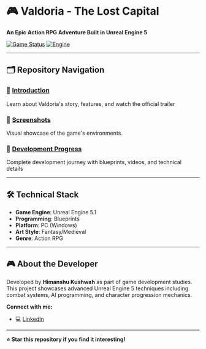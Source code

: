 # 🎮 Valdoria - The Lost Capital

**An Epic Action RPG Adventure Built in Unreal Engine 5**

[![Game Status](https://img.shields.io/badge/Status-In%20Development-yellow)](https://github.com/himanshu10076/Valdoria_The_Lost_Capital)
[![Engine](https://img.shields.io/badge/Engine-Unreal%205-blue)](https://www.unrealengine.com/)

---

## 🗂️ Repository Navigation

### 📖 **[Introduction](Introduction/)**
Learn about Valdoria's story, features, and watch the official trailer

### 📸 **[Screenshots](Screenshots/)**  
Visual showcase of the game's environments.

### 🔄 **[Development Progress](Progress/)**
Complete development journey with blueprints, videos, and technical details

---

## 🛠️ Technical Stack

- **Game Engine**: Unreal Engine 5.1
- **Programming**: Blueprints
- **Platform**: PC (Windows)
- **Art Style**: Fantasy/Medieval 
- **Genre**: Action RPG

---

## 🎮 About the Developer

Developed by **Himanshu Kushwah** as part of game development studies. This project showcases advanced Unreal Engine 5 techniques including combat systems, AI programming, and character progression mechanics.

**Connect with me:**
- 💻 [LinkedIn](www.linkedin.com/in/himanshu-kushwah-656093353)
---

**⭐ Star this repository if you find it interesting!**

